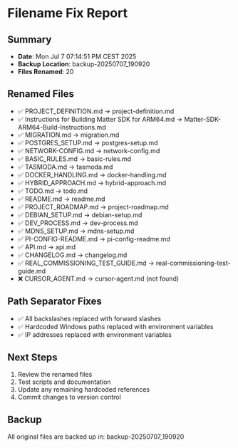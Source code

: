 # Filename Fix Report

## Summary
- **Date**: Mon Jul  7 07:14:51 PM CEST 2025
- **Backup Location**: backup-20250707_190920
- **Files Renamed**: 20

## Renamed Files
- ✅ PROJECT_DEFINITION.md → project-definition.md
- ✅ Instructions for Building Matter SDK for ARM64.md → Matter-SDK-ARM64-Build-Instructions.md
- ✅ MIGRATION.md → migration.md
- ✅ POSTGRES_SETUP.md → postgres-setup.md
- ✅ NETWORK-CONFIG.md → network-config.md
- ✅ BASIC_RULES.md → basic-rules.md
- ✅ TASMODA.md → tasmoda.md
- ✅ DOCKER_HANDLING.md → docker-handling.md
- ✅ HYBRID_APPROACH.md → hybrid-approach.md
- ✅ TODO.md → todo.md
- ✅ README.md → readme.md
- ✅ PROJECT_ROADMAP.md → project-roadmap.md
- ✅ DEBIAN_SETUP.md → debian-setup.md
- ✅ DEV_PROCESS.md → dev-process.md
- ✅ MDNS_SETUP.md → mdns-setup.md
- ✅ PI-CONFIG-README.md → pi-config-readme.md
- ✅ API.md → api.md
- ✅ CHANGELOG.md → changelog.md
- ✅ REAL_COMMISSIONING_TEST_GUIDE.md → real-commissioning-test-guide.md
- ❌ CURSOR_AGENT.md → cursor-agent.md (not found)

## Path Separator Fixes
- ✅ All backslashes replaced with forward slashes
- ✅ Hardcoded Windows paths replaced with environment variables
- ✅ IP addresses replaced with environment variables

## Next Steps
1. Review the renamed files
2. Test scripts and documentation
3. Update any remaining hardcoded references
4. Commit changes to version control

## Backup
All original files are backed up in: backup-20250707_190920
